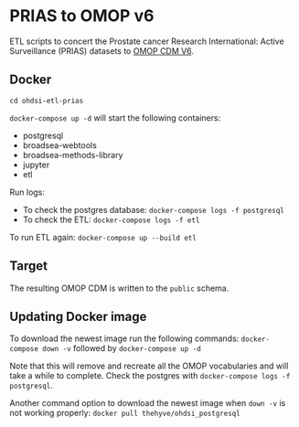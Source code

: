 # PRIAS to OMOP v6
ETL scripts to concert the Prostate cancer Research International: Active Surveillance (PRIAS) datasets to [OMOP CDM V6](https://github.com/OHDSI/CommonDataModel/tree/v6.0.0).

## Docker
`cd ohdsi-etl-prias`

`docker-compose up -d` will start the following containers:
* postgresql
* broadsea-webtools
* broadsea-methods-library
* jupyter
* etl

Run logs:
* To check the postgres database:
`docker-compose logs -f postgresql`
* To check the ETL:
`docker-compose logs -f etl`

To run ETL again: `docker-compose up --build etl`


## Target
The resulting OMOP CDM is written to the `public` schema.

## Updating Docker image
To download the newest image run the following commands:
`docker-compose down -v` followed by `docker-compose up -d`

Note that this will remove and recreate all the OMOP vocabularies and will take a while to complete. Check the postgres with `docker-compose logs -f postgresql`.


Another command option to download the newest image when `down -v` is not working properly:
`docker pull thehyve/ohdsi_postgresql`
